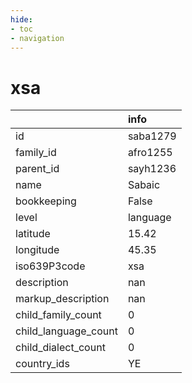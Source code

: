 ```yaml
---
hide:
- toc
- navigation
---
```

# xsa
|                      | info     |
|:---------------------|:---------|
| id                   | saba1279 |
| family_id            | afro1255 |
| parent_id            | sayh1236 |
| name                 | Sabaic   |
| bookkeeping          | False    |
| level                | language |
| latitude             | 15.42    |
| longitude            | 45.35    |
| iso639P3code         | xsa      |
| description          | nan      |
| markup_description   | nan      |
| child_family_count   | 0        |
| child_language_count | 0        |
| child_dialect_count  | 0        |
| country_ids          | YE       |